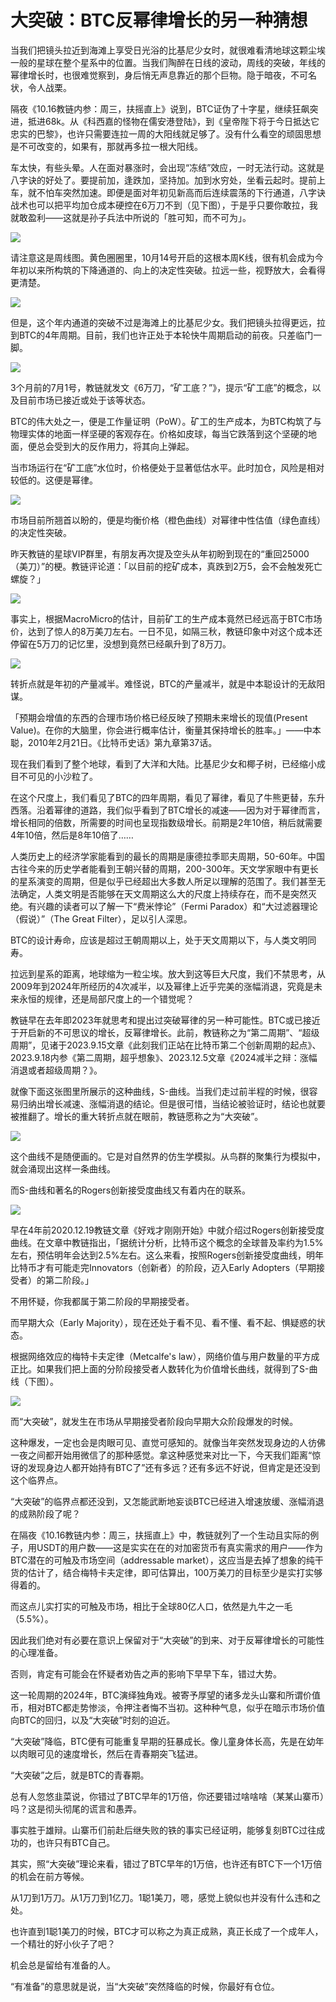 # 大突破：BTC反幂律增长的另一种猜想

当我们把镜头拉近到海滩上享受日光浴的比基尼少女时，就很难看清地球这颗尘埃一般的星球在整个星系中的位置。当我们陶醉在日线的波动，周线的突破，年线的幂律增长时，也很难觉察到，身后悄无声息靠近的那个巨物。隐于暗夜，不可名状，令人战栗。

隔夜《10.16教链内参：周三，扶摇直上》说到，BTC证伪了十字星，继续狂飙突进，抵进68k。从《科西嘉的怪物在儒安港登陆》，到《皇帝陛下将于今日抵达它忠实的巴黎》，也许只需要连拉一周的大阳线就足够了。没有什么看空的顽固思想是不可改变的，如果有，那就再多拉一根大阳线。

车太快，有些头晕。人在面对暴涨时，会出现“冻结”效应，一时无法行动。这就是八字诀的好处了。要提前加，逢跌加，坚持加。加到水穷处，坐看云起时。提前上车，就不怕车突然加速。即便是面对年初见新高而后连续震荡的下行通道，八字诀战术也可以把平均加仓成本硬控在6万刀不到（见下图），于是乎只要你敢拉，我就敢盈利——这就是孙子兵法中所说的「胜可知，而不可为」。

![](2024-10-17-A01.jpg)

请注意这是周线图。黄色圈圈里，10月14号开启的这根本周K线，很有机会成为今年初以来所构筑的下降通道的、向上的决定性突破。拉远一些，视野放大，会看得更清楚。

![](2024-10-17-A02.png)

但是，这个年内通道的突破不过是海滩上的比基尼少女。我们把镜头拉得更远，拉到BTC的4年周期。目前，我们也许正处于本轮快牛周期启动的前夜。只差临门一脚。

![](2024-10-17-A03.jpeg)

3个月前的7月1号，教链就发文《6万刀，“矿工底？”》，提示“矿工底”的概念，以及目前市场已接近或处于该等状态。

BTC的伟大处之一，便是工作量证明（PoW）。矿工的生产成本，为BTC构筑了与物理实体的地面一样坚硬的客观存在。价格如皮球，每当它跌落到这个坚硬的地面，便总会受到大的反作用力，将其向上弹起。

当市场运行在“矿工底”水位时，价格便处于显著低估水平。此时加仓，风险是相对较低的。这便是幂律。

![](2024-10-17-A04.png)

市场目前所翘首以盼的，便是均衡价格（橙色曲线）对幂律中性估值（绿色直线）的决定性突破。

昨天教链的星球VIP群里，有朋友再次提及空头从年初盼到现在的“重回25000（美刀）”的梗。教链评论道：「以目前的挖矿成本，真跌到2万5，会不会触发死亡螺旋？」

![](2024-10-17-A05.jpg)

事实上，根据MacroMicro的估计，目前矿工的生产成本竟然已经远高于BTC市场价，达到了惊人的8万美刀左右。一日不见，如隔三秋，教链印象中对这个成本还停留在5万刀的记忆里，没想到竟然已经飙升到了8万刀。

![](2024-10-17-A06.png)

转折点就是年初的产量减半。难怪说，BTC的产量减半，就是中本聪设计的无敌阳谋。

「预期会增值的东西的合理市场价格已经反映了预期未来增长的现值(Present Value)。在你的大脑里，你会进行概率估计，衡量其保持增长的胜率。」——中本聪，2010年2月21日。《比特币史话》第九章第37话。

现在我们看到了整个地球，看到了大洋和大陆。比基尼少女和椰子树，已经缩小成目不可见的小沙粒了。

在这个尺度上，我们看见了BTC的四年周期，看见了幂律，看见了牛熊更替，东升西落。沿着幂律的道路，我们似乎看到了BTC增长的减速——因为对于幂律而言，增长相同的倍数，所需要的时间也呈现指数级增长。前期是2年10倍，稍后就需要4年10倍，然后是8年10倍了……

人类历史上的经济学家能看到的最长的周期是康德拉季耶夫周期，50-60年。中国古往今来的历史学者能看到王朝兴替的周期，200-300年。天文学家眼中有更长的星系演变的周期，但是似乎已经超出大多数人所足以理解的范围了。我们甚至无法确定，人类文明是否能够在天文周期这么大的尺度上持续存在，而不是突然灭绝。有兴趣的读者可以了解一下“费米悖论”（Fermi Paradox）和“大过滤器理论（假说）”（The Great Filter），足以引人深思。

BTC的设计寿命，应该是超过王朝周期以上，处于天文周期以下，与人类文明同寿。

拉远到星系的距离，地球缩为一粒尘埃。放大到这等巨大尺度，我们不禁思考，从2009年到2024年所经历的4次减半，以及幂律上近乎完美的涨幅消退，究竟是未来永恒的规律，还是局部尺度上的一个错觉呢？

教链早在去年即2023年就思考和提出过突破幂律的另一种可能性。BTC或已接近于开启新的不可思议的增长，反幂律增长。此前，教链称之为“第二周期”、“超级周期”，见诸于2023.9.15文章《此刻我们正站在比特币第二个创新周期的起点》、2023.9.18内参《第二周期，超乎想象》、2023.12.5文章《2024减半之辩：涨幅消退或者超级周期？》。

就像下面这张图里所展示的这种曲线，S-曲线。当我们走过前半程的时候，很容易归纳出增长减速、涨幅消退的结论。但是很可惜，当结论被验证时，结论也就要被推翻了。增长的重大转折点就在眼前，教链愿称之为“大突破”。

![](2024-10-17-A07.png)

这个曲线不是随便画的。它是对自然界的仿生学模拟。从鸟群的聚集行为模拟中，就会涌现出这样一条曲线。

而S-曲线和著名的Rogers创新接受度曲线又有着内在的联系。

![](2024-10-17-A08.jpeg)

早在4年前2020.12.19教链文章《好戏才刚刚开始》中就介绍过Rogers创新接受度曲线。在文章中教链指出，「据统计分析，比特币这个概念的全球普及率约为1.5%左右，预估明年会达到2.5%左右。这么来看，按照Rogers创新接受度曲线，明年比特币才有可能走完Innovators（创新者）的阶段，迈入Early Adopters（早期接受者）的第二阶段。」

不用怀疑，你我都属于第二阶段的早期接受者。

而早期大众（Early Majority），现在还处于看不见、看不懂、看不起、惧疑惑的状态。

根据网络效应的梅特卡夫定律（Metcalfe's law），网络价值与用户数量的平方成正比。如果我们把上面的分阶段接受者人数转化为价值增长曲线，就得到了S-曲线（下图）。

![](2024-10-17-A09.jpeg)

而“大突破”，就发生在市场从早期接受者阶段向早期大众阶段爆发的时候。

这种爆发，一定也会是肉眼可见、直觉可感知的。就像当年突然发现身边的人彷佛一夜之间都开始用微信了的那种感觉。拿这种感觉来对比一下，今天我们距离“惊讶的发现身边人都开始持有BTC了”还有多远？还有多远不好说，但肯定是还没到这个临界点。

“大突破”的临界点都还没到，又怎能武断地妄谈BTC已经进入增速放缓、涨幅消退的成熟阶段了呢？

在隔夜《10.16教链内参：周三，扶摇直上》中，教链就列了一个生动且实际的例子，用USDT的用户数——这是实实在在的对加密货币有真实需求的用户——作为BTC潜在的可触及市场空间（addressable market），这应当是去掉了想象的纯干货的估计了，结合梅特卡夫定律，即可估算出，100万美刀的目标至少是实打实够得着的。

而这点儿实打实的可触及市场，相比于全球80亿人口，依然是九牛之一毛（5.5%）。

因此我们绝对有必要在意识上保留对于“大突破”的到来、对于反幂律增长的可能性的心理准备。

否则，肯定有可能会在怀疑者劝告之声的影响下早早下车，错过大势。

这一轮周期的2024年，BTC演绎独角戏。被寄予厚望的诸多龙头山寨和所谓价值币，相对BTC都走势惨淡，令押注者悔不当初。这种种气息，似乎在暗示市场价值向BTC的回归，以及“大突破”时刻的迫近。

“大突破”降临，BTC便有可能重复早期的狂暴成长。像儿童身体长高，先是在幼年以肉眼可见的速度增长，然后在青春期突飞猛进。

“大突破”之后，就是BTC的青春期。

总有人忽悠韭菜说，你错过了BTC早年的1万倍，你还要错过啥啥啥（某某山寨币）吗？这是彻头彻尾的谎言和愚弄。

事实胜于雄辩。山寨币们前赴后继失败的铁的事实已经证明，能够复刻BTC过往成功的，也许只有BTC自己。

其实，照“大突破”理论来看，错过了BTC早年的1万倍，也许还有BTC下一个1万倍的机会在前方等候。

从1刀到1万刀。从1万刀到1亿刀。1聪1美刀，嗯，感觉上貌似也并没有什么违和之处。

也许直到1聪1美刀的时候，BTC才可以称之为真正成熟，真正长成了一个成年人，一个精壮的好小伙子了吧？

机会总是留给有准备的人。

“有准备”的意思就是说，当“大突破”突然降临的时候，你最好有仓位。

